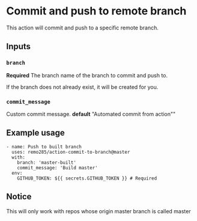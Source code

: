 # Commit and push to remote branch

This action will commit and push to a specific remote branch. 

## Inputs

### `branch`

**Required** The branch name of the branch to commit and push to. 

If the branch does not already exist, it will be created for you. 

### `commit_message`

Custom commit message. **default** "Automated commit from action""

## Example usage
```
- name: Push to built branch
  uses: remo285/action-commit-to-branch@master
  with:
    branch: 'master-built'
    commit_message: 'Build master'
  env:
    GITHUB_TOKEN: ${{ secrets.GITHUB_TOKEN }} # Required
```
## Notice
This will only work with repos whose origin master branch is called master

